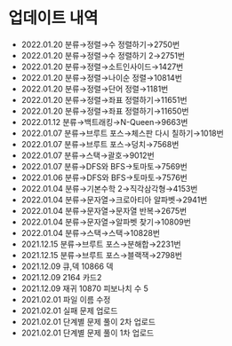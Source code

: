 # 업데이트 내역 
- 2022.01.20 분류→정렬→수 정렬하기→2750번
- 2022.01.20 분류→정렬→수 정렬하기 2→2751번
- 2022.01.20 분류→정렬→소트인사이드→1427번
- 2022.01.20 분류→정렬→나이순 정렬→10814번
- 2022.01.20 분류→정렬→단어 정렬→1181번
- 2022.01.20 분류→정렬→좌표 정렬하기→11651번
- 2022.01.20 분류→정렬→좌표 정렬하기→11650번
- 2022.01.12 분류→백트래킹→N-Queen→9663번
- 2022.01.07 분류→브루트 포스→체스판 다시 칠하기→1018번
- 2022.01.07 분류→브루트 포스→덩치→7568번
- 2022.01.07 분류→스택→괄호→9012번
- 2022.01.07 분류→DFS와 BFS→토마토→7569번
- 2022.01.06 분류→DFS와 BFS→토마토→7576번
- 2022.01.04 분류→기본수학 2→직각삼각형→4153번
- 2022.01.04 분류→문자열→크로아티아 알파벳→2941번
- 2022.01.04 분류→문자열→문자열 반복→2675번
- 2022.01.04 분류→문자열→알파벳 찾기→10809번
- 2022.01.04 분류→스택→스택→10828번
- 2021.12.15 분류→브루트 포스→분해합→2231번
- 2021.12.15 분류→브루트 포스→블랙잭→2798번
- 2021.12.09 큐,덱 10866 덱
- 2021.12.09 2164 카드2
- 2021.12.09 재귀 10870 피보나치 수 5
- 2021.02.01 파일 이름 수정
- 2021.02.01 실패 문제 업로드
- 2021.02.01 단계별 문제 풀이 2차 업로드
- 2021.02.01 단계별 문제 풀이 1차 업로드

